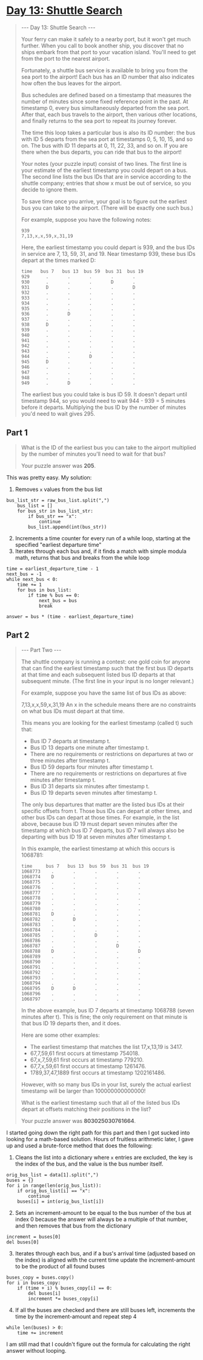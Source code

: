 # [Day 13: Shuttle Search](https://adventofcode.com/2020/day/13)
>--- Day 13: Shuttle Search ---
>
>Your ferry can make it safely to a nearby port, but it won't get much further. When you call to book another ship, you discover that no ships embark from that port to your vacation island. You'll need to get from the port to the nearest airport.
>
>Fortunately, a shuttle bus service is available to bring you from the sea port to the airport! Each bus has an ID number that also indicates how often the bus leaves for the airport.
>
>Bus schedules are defined based on a timestamp that measures the number of minutes since some fixed reference point in the past. At timestamp 0, every bus simultaneously departed from the sea port. After that, each bus travels to the airport, then various other locations, and finally returns to the sea port to repeat its journey forever.
>
>The time this loop takes a particular bus is also its ID number: the bus with ID 5 departs from the sea port at timestamps 0, 5, 10, 15, and so on. The bus with ID 11 departs at 0, 11, 22, 33, and so on. If you are there when the bus departs, you can ride that bus to the airport!
>
>Your notes (your puzzle input) consist of two lines. The first line is your estimate of the earliest timestamp you could depart on a bus. The second line lists the bus IDs that are in service according to the shuttle company; entries that show x must be out of service, so you decide to ignore them.
>
>To save time once you arrive, your goal is to figure out the earliest bus you can take to the airport. (There will be exactly one such bus.)
>
>For example, suppose you have the following notes:
>```
>939
>7,13,x,x,59,x,31,19
>```
>Here, the earliest timestamp you could depart is 939, and the bus IDs in service are 7, 13, 59, 31, and 19. Near timestamp 939, these bus IDs depart at the times marked D:
>```
>time   bus 7   bus 13  bus 59  bus 31  bus 19
>929      .       .       .       .       .
>930      .       .       .       D       .
>931      D       .       .       .       D
>932      .       .       .       .       .
>933      .       .       .       .       .
>934      .       .       .       .       .
>935      .       .       .       .       .
>936      .       D       .       .       .
>937      .       .       .       .       .
>938      D       .       .       .       .
>939      .       .       .       .       .
>940      .       .       .       .       .
>941      .       .       .       .       .
>942      .       .       .       .       .
>943      .       .       .       .       .
>944      .       .       D       .       .
>945      D       .       .       .       .
>946      .       .       .       .       .
>947      .       .       .       .       .
>948      .       .       .       .       .
>949      .       D       .       .       .
>```
>The earliest bus you could take is bus ID 59. It doesn't depart until timestamp 944, so you would need to wait 944 - 939 = 5 minutes before it departs. Multiplying the bus ID by the number of minutes you'd need to wait gives 295.

## Part 1
>What is the ID of the earliest bus you can take to the airport multiplied by the number of minutes you'll need to wait for that bus?
>
>Your puzzle answer was **205**.

This was pretty easy. My solution:

1. Removes `x` values from the bus list
```
bus_list_str = raw_bus_list.split(",")
    bus_list = []
    for bus_str in bus_list_str:
        if bus_str == "x":
            continue
        bus_list.append(int(bus_str))
```
2. Increments a time counter for every run of a while loop, starting at the specified "earliest departure time"
3. Iterates through each bus and, if it finds a match with simple modula math, returns that bus and breaks from the while loop
```
time = earliest_departure_time - 1 
next_bus = -1
while next_bus < 0:
    time += 1
    for bus in bus_list:
        if time % bus == 0:
            next_bus = bus
            break

answer = bus * (time - earliest_departure_time)
```

## Part 2
>--- Part Two ---
>
>The shuttle company is running a contest: one gold coin for anyone that can find the earliest timestamp such that the first bus ID departs at that time and each subsequent listed bus ID departs at that subsequent minute. (The first line in your input is no longer relevant.)
>
>For example, suppose you have the same list of bus IDs as above:
>
>7,13,x,x,59,x,31,19
>An x in the schedule means there are no constraints on what bus IDs must depart at that time.
>
>This means you are looking for the earliest timestamp (called t) such that:
>
>- Bus ID 7 departs at timestamp t.
>- Bus ID 13 departs one minute after timestamp t.
>- There are no requirements or restrictions on departures at two or three minutes after timestamp t.
>- Bus ID 59 departs four minutes after timestamp t.
>- There are no requirements or restrictions on departures at five minutes after timestamp t.
>- Bus ID 31 departs six minutes after timestamp t.
>- Bus ID 19 departs seven minutes after timestamp t.
>
>The only bus departures that matter are the listed bus IDs at their specific offsets from t. Those bus IDs can depart at other times, and other bus IDs can depart at those times. For example, in the list above, because bus ID 19 must depart seven minutes after the timestamp at which bus ID 7 departs, bus ID 7 will always also be departing with bus ID 19 at seven minutes after timestamp t.
>
>In this example, the earliest timestamp at which this occurs is 1068781:
>```
>time     bus 7   bus 13  bus 59  bus 31  bus 19
>1068773    .       .       .       .       .
>1068774    D       .       .       .       .
>1068775    .       .       .       .       .
>1068776    .       .       .       .       .
>1068777    .       .       .       .       .
>1068778    .       .       .       .       .
>1068779    .       .       .       .       .
>1068780    .       .       .       .       .
>1068781    D       .       .       .       .
>1068782    .       D       .       .       .
>1068783    .       .       .       .       .
>1068784    .       .       .       .       .
>1068785    .       .       D       .       .
>1068786    .       .       .       .       .
>1068787    .       .       .       D       .
>1068788    D       .       .       .       D
>1068789    .       .       .       .       .
>1068790    .       .       .       .       .
>1068791    .       .       .       .       .
>1068792    .       .       .       .       .
>1068793    .       .       .       .       .
>1068794    .       .       .       .       .
>1068795    D       D       .       .       .
>1068796    .       .       .       .       .
>1068797    .       .       .       .       .
>```
>In the above example, bus ID 7 departs at timestamp 1068788 (seven minutes after t). This is fine; the only requirement on that minute is that bus ID 19 departs then, and it does.
>
>Here are some other examples:
>
>- The earliest timestamp that matches the list 17,x,13,19 is 3417.
>- 67,7,59,61 first occurs at timestamp 754018.
>- 67,x,7,59,61 first occurs at timestamp 779210.
>- 67,7,x,59,61 first occurs at timestamp 1261476.
>- 1789,37,47,1889 first occurs at timestamp 1202161486.
>
>However, with so many bus IDs in your list, surely the actual earliest timestamp will be larger than 100000000000000!
>
>What is the earliest timestamp such that all of the listed bus IDs depart at offsets matching their positions in the list?
>
>Your puzzle answer was **803025030761664**.

I started going down the right path for this part and then I got sucked into looking for a math-based solution. Hours of fruitless arithmetic later, I gave up and used a brute-force method that does the following:

1. Cleans the list into a dictionary where `x` entries are excluded, the key is the index of the bus, and the value is the bus number itself.
```
orig_bus_list = data[1].split(",")
buses = {}
for i in range(len(orig_bus_list)):
    if orig_bus_list[i] == "x":
        continue
    buses[i] = int(orig_bus_list[i])
```
2. Sets an increment-amount to be equal to the bus number of the bus at index 0 because the answer will always be a multiple of that number, and then removes that bus from the dictionary
```
increment = buses[0]
del buses[0]
```
3. Iterates through each bus, and if a bus's arrival time (adjusted based on the index) is aligned with the current time update the increment-amount to be the product of all found buses
```
buses_copy = buses.copy()
for i in buses_copy:
    if (time + i) % buses_copy[i] == 0:
        del buses[i]
        increment *= buses_copy[i]
```
4. If all the buses are checked and there are still buses left, increments the time by the increment-amount and repeat step 4
```
while len(buses) > 0:
    time += increment
```

I am still mad that I couldn't figure out the formula for calculating the right answer without looping. 